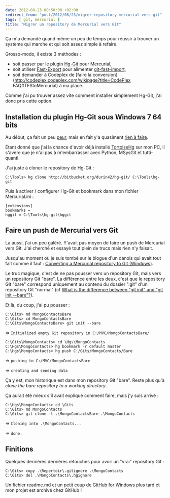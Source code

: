```yaml
---
date: 2012-08-23 00:50:00 +02:00
redirect_from: "post/2012/08/23/migrer-repository-mercurial-vers-git"
tags: [ git, mercurial ]
title: "Migrer un repository de Mercurial vers Git"
---
```


Ça m'a demandé quand même un peu de temps pour réussir à trouver un système
qui marche et qui soit assez simple à refaire.

Grosso-modo, il existe 3 méthodes :

* soit passer par le plugin [Hg-Git](http://hg-git.github.com/) pour Mercurial,
* soit utiliser [Fast-Export](http://repo.or.cz/w/fast-export.git) pour alimenter [git-fast-import](http://www.kernel.org/pub/software/scm/git/docs/git-fast-import.html),
* soit demander à Codeplex de [faire la conversion](http://codeplex.codeplex.com/wikipage?title=CodePlex FAQ#TFStoMercurial) à ma place.

Comme j'ai pu trouver assez vite comment installer simplement Hg-Git, j'ai
donc pris cette option.

## Installation du plugin Hg-Git sous Windows 7 64 bits

Au début, ça fait un peu [peur](http://stackoverflow.com/questions/4585776/installing-hg-git-on-windows-7-64bit), mais en fait y'a quasiment [rien à faire](http://tortoisehg.bitbucket.org/manual/1.0/nonhg.html#hg-git-git).

Étant donné que j'ai la chance d'avoir déjà installé [TortoiseHg](http://tortoisehg.bitbucket.org/) sur mon PC, il
s'avère que je n'ai pas à m'embarrasser avec Python, MSysGit et
tutti-quanti.

J'ai juste à cloner le repository de Hg-Git :

```
C:\Tools> hg clone http://bitbucket.org/durin42/hg-git/ C:\Tools\hg-git
```

Puis à activer / configurer Hg-Git et bookmark dans mon fichier
Mercurial.ini :

```
[extensions]
bookmarks =
hggit = C:\Tools\hg-git\hggit
```

## Faire un push de Mercurial vers Git

Là aussi, j'ai un peu galéré. Y'avait pas moyen de faire un push de
Mercurial vers Git. J'ai cherché et essayé tout plein de trucs mais rien n'y
faisait.

Jusqu'au moment où je suis tombé sur le blogue d'un danois qui avait tout
fait comme il faut : [Converting a Mercurial repository to Git (Windows)](http://rasmuskl.dk/post/Converting-a-Mercurial-repository-to-Git-(Windows).aspx).

Le truc magique, c'est de ne pas pousser vers un repository Git, mais vers
un repository Git "bare". La différence entre les deux, c'est que le repository
Git "bare" correspond uniquement au contenu du dossier ".git" d'un repository
Git "normal" (cf [What is the difference between "git init" and "git init
--bare"?](http://stackoverflow.com/questions/7861184/what-is-the-difference-between-git-init-and-git-init-bare)).

Et là, du coup, j'ai pu pousser :

```
C:\Gits> md MongoContactsBare
C:\Gits> cd MongoContactsBare
C:\Gits\MongoContactsBare> git init --bare
```

=> `Initialized empty Git repository in
C:/MVC/MongoContactsBare/`

```
C:\Gits\MongoContacts> cd \Hgs\MongoContacts
C:\Hgs\MongoContacts> hg bookmark -r default master
C:\Hgs\MongoContacts> hg push C:/Gits/MongoContacts/Bare
```

=> `pushing to C:/MVC/MongoContactsBare`

=> `creating and sending data`

Ça y est, mon historique est dans mon repository Git "bare". Reste plus qu'à
*clone the bare repository to a working directory*.

Ça aurait été mieux s'il avait expliqué comment faire, mais j'y suis
arrivé :

```
C:\Hgs\MongoContacts> cd \Gits
C:\Gits> md MongoContacts
C:\Gits> git clone -l .\MongoContactsBare .\MongoContacts
```

=> `Cloning into .\MongoContacts...`

=> `done.`

## Finitions

Quelques dernières dernières retouches pour avoir un "vrai" repository
Git :

```
C:\Gits> copy .\Repertoir\.gitignore .\MongoContacts
C:\Gits> del .\MongoContacts\.hgignore
```

Un fichier readme.md et un petit coup de [GitHub for Windows](http://windows.github.com/) plus tard et
mon projet est archivé chez GitHub !
